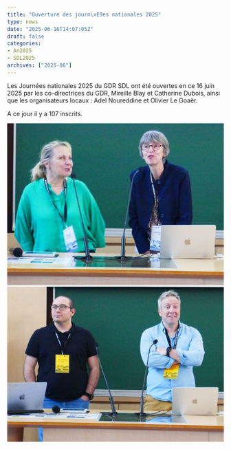 ```yaml
---
title: "Ouverture des journ\xE9es nationales 2025"
type: news
date: "2025-06-16T14:07:05Z"
draft: false
categories:
- An2025
- SDL2025
archives: ["2025-06"]
---
```


Les Journées nationales 2025 du GDR SDL ont été ouvertes en ce 16 juin 2025 par les co-directrices du GDR, Mireille Blay et Catherine Dubois, ainsi que les organisateurs locaux : Adel Noureddine et Olivier Le Goaër.

A ce jour il y a 107 inscrits.

<img src="/assets/jpg/GPL25_ouverture1.jpg" alt="GPL25_ouverture1"/>
<img src="/assets/jpg/GPL65_Ouverture2.jpg" alt="GPL65_Ouverture2"/>
